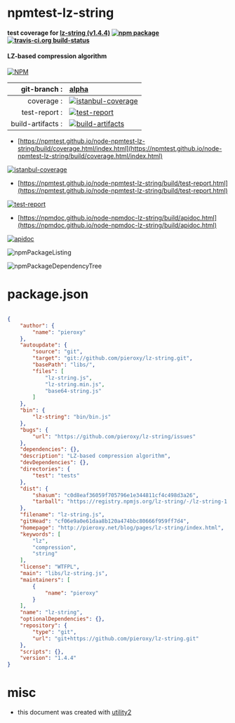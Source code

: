 # npmtest-lz-string

#### test coverage for  [lz-string (v1.4.4)](http://pieroxy.net/blog/pages/lz-string/index.html)  [![npm package](https://img.shields.io/npm/v/npmtest-lz-string.svg?style=flat-square)](https://www.npmjs.org/package/npmtest-lz-string) [![travis-ci.org build-status](https://api.travis-ci.org/npmtest/node-npmtest-lz-string.svg)](https://travis-ci.org/npmtest/node-npmtest-lz-string)

#### LZ-based compression algorithm

[![NPM](https://nodei.co/npm/lz-string.png?downloads=true&downloadRank=true&stars=true)](https://www.npmjs.com/package/lz-string)

| git-branch : | [alpha](https://github.com/npmtest/node-npmtest-lz-string/tree/alpha)|
|--:|:--|
| coverage : | [![istanbul-coverage](https://npmtest.github.io/node-npmtest-lz-string/build/coverage.badge.svg)](https://npmtest.github.io/node-npmtest-lz-string/build/coverage.html/index.html)|
| test-report : | [![test-report](https://npmtest.github.io/node-npmtest-lz-string/build/test-report.badge.svg)](https://npmtest.github.io/node-npmtest-lz-string/build/test-report.html)|
| build-artifacts : | [![build-artifacts](https://npmtest.github.io/node-npmtest-lz-string/glyphicons_144_folder_open.png)](https://github.com/npmtest/node-npmtest-lz-string/tree/gh-pages/build)|

- [https://npmtest.github.io/node-npmtest-lz-string/build/coverage.html/index.html](https://npmtest.github.io/node-npmtest-lz-string/build/coverage.html/index.html)

[![istanbul-coverage](https://npmtest.github.io/node-npmtest-lz-string/build/screenCapture.buildCi.browser.%252Ftmp%252Fbuild%252Fcoverage.lib.html.png)](https://npmtest.github.io/node-npmtest-lz-string/build/coverage.html/index.html)

- [https://npmtest.github.io/node-npmtest-lz-string/build/test-report.html](https://npmtest.github.io/node-npmtest-lz-string/build/test-report.html)

[![test-report](https://npmtest.github.io/node-npmtest-lz-string/build/screenCapture.buildCi.browser.%252Ftmp%252Fbuild%252Ftest-report.html.png)](https://npmtest.github.io/node-npmtest-lz-string/build/test-report.html)

- [https://npmdoc.github.io/node-npmdoc-lz-string/build/apidoc.html](https://npmdoc.github.io/node-npmdoc-lz-string/build/apidoc.html)

[![apidoc](https://npmdoc.github.io/node-npmdoc-lz-string/build/screenCapture.buildCi.browser.%252Ftmp%252Fbuild%252Fapidoc.html.png)](https://npmdoc.github.io/node-npmdoc-lz-string/build/apidoc.html)

![npmPackageListing](https://npmtest.github.io/node-npmtest-lz-string/build/screenCapture.npmPackageListing.svg)

![npmPackageDependencyTree](https://npmtest.github.io/node-npmtest-lz-string/build/screenCapture.npmPackageDependencyTree.svg)



# package.json

```json

{
    "author": {
        "name": "pieroxy"
    },
    "autoupdate": {
        "source": "git",
        "target": "git://github.com/pieroxy/lz-string.git",
        "basePath": "libs/",
        "files": [
            "lz-string.js",
            "lz-string.min.js",
            "base64-string.js"
        ]
    },
    "bin": {
        "lz-string": "bin/bin.js"
    },
    "bugs": {
        "url": "https://github.com/pieroxy/lz-string/issues"
    },
    "dependencies": {},
    "description": "LZ-based compression algorithm",
    "devDependencies": {},
    "directories": {
        "test": "tests"
    },
    "dist": {
        "shasum": "c0d8eaf36059f705796e1e344811cf4c498d3a26",
        "tarball": "https://registry.npmjs.org/lz-string/-/lz-string-1.4.4.tgz"
    },
    "filename": "lz-string.js",
    "gitHead": "cf06e9a0e61daa8b120a474bbc80666f959ff7d4",
    "homepage": "http://pieroxy.net/blog/pages/lz-string/index.html",
    "keywords": [
        "lz",
        "compression",
        "string"
    ],
    "license": "WTFPL",
    "main": "libs/lz-string.js",
    "maintainers": [
        {
            "name": "pieroxy"
        }
    ],
    "name": "lz-string",
    "optionalDependencies": {},
    "repository": {
        "type": "git",
        "url": "git+https://github.com/pieroxy/lz-string.git"
    },
    "scripts": {},
    "version": "1.4.4"
}
```



# misc
- this document was created with [utility2](https://github.com/kaizhu256/node-utility2)
